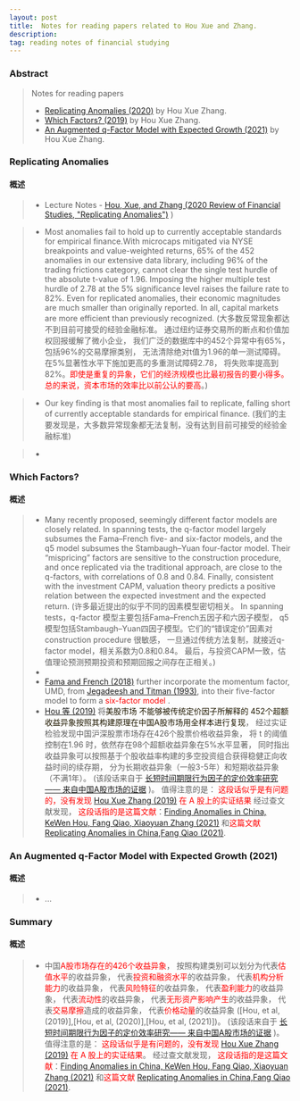 ```yaml
---
layout: post 
title:  Notes for reading papers related to Hou Xue and Zhang. 
description:    
tag: reading notes of financial studying
---
```


### Abstract
> Notes for reading papers 
> * [Replicating Anomalies (2020)](https://doi.org/10.1093/rfs/hhy131) by Hou Xue Zhang.  
> * [Which Factors? (2019)](https://academic.oup.com/rof/article/23/1/1/5133564) by Hou Xue Zhang.
> * [An Augmented q-Factor Model with Expected Growth (2021)](https://doi.org/10.1093/rof/rfaa004) by Hou Xue Zhang. 

### Replicating Anomalies

#### 概述

> * Lecture Notes - [Hou, Xue, and Zhang (2020 Review of Financial Studies, 
"Replicating Anomalies")](http://global-q.org/uploads/1/2/2/6/122679606/slides_replication_2021may.pdf) )

> * Most anomalies fail to hold up to currently acceptable standards for 
empirical finance.With microcaps mitigated via NYSE breakpoints and 
value-weighted returns, 65% of the 452 anomalies in our extensive data library, 
including 96% of the trading frictions category, cannot clear the single test 
hurdle of the absolute t-value of 1.96. Imposing the higher multiple test hurdle of 
2.78 at the 5% significance level raises the failure rate to 82%.
Even for replicated anomalies, their economic magnitudes are 
much smaller than originally reported. 
In all, capital markets are more efficient than previously recognized. 
(大多数反常现象都达不到目前可接受的经验金融标准。
通过纽约证券交易所的断点和价值加权回报缓解了微小企业，
我们广泛的数据库中的452个异常中有65%，包括96%的交易摩擦类别，
无法清除绝对t值为1.96的单一测试障碍。在5%显著性水平下施加更高的多重测试障碍2.78，
将失败率提高到82%。<font color=red>即使是重复的异象，它们的经济规模也比最初报告的要小得多。
总的来说，资本市场的效率比以前公认的要高</font>。)

> * Our key finding is that most anomalies fail to replicate, 
falling short of currently acceptable standards for empirical finance.
(我们的主要发现是，大多数异常现象都无法复制，没有达到目前可接受的经验金融标准)

> * 

### Which Factors?

#### 概述

> * Many recently proposed, seemingly different factor models are closely related. 
 In spanning tests, the q-factor model largely subsumes the Fama–French five- and six-factor models, 
 and the q5 model subsumes the Stambaugh–Yuan four-factor model. 
 Their “mispricing” factors are sensitive to the construction procedure, 
 and once replicated via the traditional approach, are close to the q-factors, 
 with correlations of 0.8 and 0.84. Finally, consistent with the investment CAPM, 
 valuation theory predicts a positive relation between the expected investment 
 and the expected return. 
 (许多最近提出的似乎不同的因素模型密切相关。
 In spanning tests，q-factor 模型主要包括Fama–French五因子和六因子模型，
 q5模型包括Stambaugh–Yuan四因子模型。它们的“错误定价”因素对 construction procedure 很敏感，
 一旦通过传统方法复制，就接近q-factor model，相关系数为0.8和0.84。
 最后，与投资CAPM一致，估值理论预测预期投资和预期回报之间存在正相关。)
> * 
> * [Fama and French (2018)](https://doi.org/10.1016/j.jfineco.2018.02.012) further incorporate the 
 momentum factor, UMD, from 
 [Jegadeesh and Titman (1993)]( https://doi.org/10.1111/j.1540-6261.1993.tb04702.x), into their 
 five-factor model to form a <font color=red>six-factor model</font> . 
> * [Hou 等 (2019)](https://academic.oup.com/rof/article/23/1/1/5133564) 将<font color=2019>美股市场
 不能够被传统定价因子所解释的
 452个超额收益异象按照其构建原理在中国A股市场用全样本进行复现</font>，
 经过实证检验发现中国沪深股票市场存在426个股票价格收益异象，
 将 t 的阈值控制在1.96 时，依然存在98个超额收益异象在5%水平显著，
 同时指出收益异象可以按照基于个股收益率构建的多空投资组合获得稳健正向收益时间的续存期，
 分为长期收益异象（一般3-5年）和短期收益异象（不满1年）。
 (该段话来自于 [长短时间期限行为因子的定价效率研究——
 来自中国A股市场的证据](https://doi.org/10.27006/d.cnki.gdbcu.2021.000011) )。
值得注意的是：<font color=red> 这段话似乎是有问题的，没有发现 [Hou Xue Zhang (2019)](
https://academic.oup.com/rof/article/23/1/1/5133564) 在 A 股上的实证结果</font>
经过查文献发现，<font color=red> 这段话指的是这篇文献</font>：[Finding Anomalies in China,
KeWen Hou, Fang Qiao, Xiaoyuan Zhang (2021)](http://cfrc.pbcsf.tsinghua.edu.cn/ueditor/php/upload/file/20210611/1623389943123279.pdf?l=en&y=2022?l=en&y=2021) 
和<font color=red>这篇文献</font> [Replicating Anomalies in China,Fang Qiao (2021)](https://www.cafr-sif.com/2019/2019selected/Replicating%20Anomalies%20in%20China.pdf).

### An Augmented q-Factor Model with Expected Growth (2021)

#### 概述

> * ...

### Summary

#### 概述

> * 中国<font color=red>A股市场存在的426个收益异象</font>，
按照构建类别可以划分为代表<font color=red>估值水平</font>的收益异象，
代表<font color=red>投资和融资水平</font>的收益异象，
代表<font color=red>机构分析能力</font>的收益异象，
代表<font color=red>风险特征</font>的收益异象，
代表<font color=red>盈利能力</font>的收益异象，
代表<font color=red>流动性</font>的收益异象，
代表<font color=red>无形资产影响产生</font>的收益异象，
代表<font color=red>交易摩擦</font>造成的收益异象，
代表<font color=red>价格动量</font>的收益异象
([Hou, et al, (2019)],[Hou, et al, (2020)],[Hou, et al, (2021)])。
 (该段话来自于 [长短时间期限行为因子的定价效率研究——
 来自中国A股市场的证据](https://doi.org/10.27006/d.cnki.gdbcu.2021.000011) )。
值得注意的是：<font color=red> 这段话似乎是有问题的，没有发现 [Hou Xue Zhang (2019)](
https://academic.oup.com/rof/article/23/1/1/5133564) 在 A 股上的实证结果</font>。
经过查文献发现，<font color=red> 这段话指的是这篇文献</font>：[Finding Anomalies in China,
KeWen Hou, Fang Qiao, Xiaoyuan Zhang (2021)](http://cfrc.pbcsf.tsinghua.edu.cn/ueditor/php/upload/file/20210611/1623389943123279.pdf?l=en&y=2022?l=en&y=2021) 
和<font color=red>这篇文献</font> [Replicating Anomalies in China,Fang Qiao (2021)](https://www.cafr-sif.com/2019/2019selected/Replicating%20Anomalies%20in%20China.pdf).
